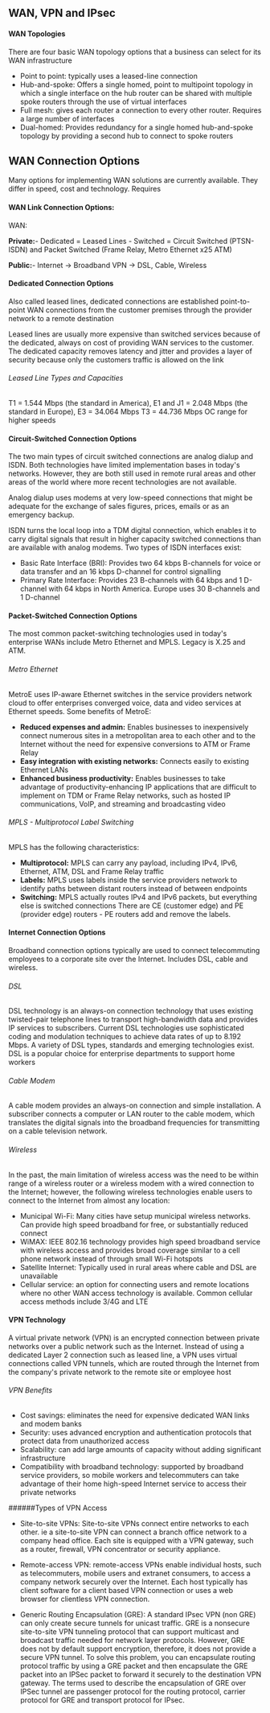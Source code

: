 ## WAN, VPN and IPsec

#### WAN Topologies

There are four basic WAN topology options that a business can select for its WAN infrastructure
* Point to point: typically uses a leased-line connection 
* Hub-and-spoke: Offers a single homed, point to multipoint topology in which a single interface on the hub router can be shared with multiple spoke routers through the use of virtual interfaces
* Full mesh: gives each router a connection to every other router. Requires a large number of interfaces
* Dual-homed: Provides redundancy for a single homed hub-and-spoke topology by providing a second hub to connect to spoke routers

## WAN Connection Options

Many options for implementing WAN solutions are currently available. They differ in speed, cost and technology. Requires

#### WAN Link Connection Options:

WAN:

**Private:**- Dedicated = Leased Lines
            - Switched = Circuit Switched (PTSN-ISDN) and Packet Switched (Frame Relay, Metro Ethernet x25 ATM)

**Public:**- Internet -> Broadband VPN -> DSL, Cable, Wireless

#### Dedicated Connection Options

Also called leased lines, dedicated connections are established point-to-point WAN connections from the customer premises through the provider network to a remote destination 

Leased lines are usually more expensive than switched services because of the dedicated, always on cost of providing WAN services to the customer. The dedicated capacity removes latency and jitter and provides a layer of security because only the customers traffic is allowed on the link

###### Leased Line Types and Capacities

T1 = 1.544 Mbps  (the standard in America), 
E1 and J1 = 2.048 Mbps (the standard in Europe),
E3 = 34.064 Mbps 
T3 = 44.736 Mbps
OC range for higher speeds

#### Circuit-Switched Connection Options

The two main types of circuit switched connections are analog dialup and ISDN. Both technologies have limited implementation bases in today's networks. However, they are both still used in remote rural areas and other areas of the world where more recent technologies are not available.

Analog dialup uses modems at very low-speed connections that might be adequate for the exchange of sales figures, prices, emails or as an emergency backup.

ISDN turns the local loop into a TDM digital connection, which enables it to carry digital signals that result in higher capacity switched connections than are available with analog modems. Two types of ISDN interfaces exist:

* Basic Rate Interface (BRI): Provides two 64 kbps B-channels for voice or data transfer and an 16 kbps D-channel for control signalling
* Primary Rate Interface: Provides 23 B-channels with 64 kbps and 1 D-channel with 64 kbps in North America. Europe uses 30 B-channels and 1 D-channel 

#### Packet-Switched Connection Options

The most common packet-switching technologies used in today's enterprise WANs include Metro Ethernet and MPLS. Legacy is X.25 and ATM.

###### Metro Ethernet

MetroE uses IP-aware Ethernet switches in the service providers network cloud to offer enterprises converged voice, data and video services at Ethernet speeds. Some benefits of MetroE:

- **Reduced expenses and admin:** Enables businesses to inexpensively connect numerous sites in a metropolitan area to each other and to the Internet without the need for expensive conversions to ATM or Frame Relay
- **Easy integration with existing networks:** Connects easily to existing Ethernet LANs
- **Enhanced business productivity:** Enables businesses to take advantage of productivity-enhancing IP applications that are difficult to implement on TDM or Frame Relay networks, such as hosted IP communications, VoIP, and streaming and broadcasting video

###### MPLS - Multiprotocol Label Switching 

MPLS has the following characteristics:

- **Multiprotocol:** MPLS can carry any payload, including IPv4, IPv6, Ethernet, ATM, DSL and Frame Relay traffic
- **Labels:** MPLS uses labels inside the service providers network to identify paths between distant routers instead of between endpoints
- **Switching:** MPLS actually routes IPv4 and IPv6 packets, but everything else is switched connections
 There are CE (customer edge) and PE (provider edge) routers - PE routers add and remove the labels. 

#### Internet Connection Options

Broadband connection options typically are used to connect telecommuting employees to a corporate site over the Internet. Includes DSL, cable and wireless.

###### DSL

DSL technology is an always-on connection technology that uses existing twisted-pair telephone lines to transport high-bandwidth data and provides IP services to subscribers. Current DSL technologies use sophisticated coding and modulation techniques to achieve data rates of up to 8.192 Mbps. A variety of DSL types, standards and emerging technologies exist. DSL is a popular choice for enterprise departments to support home workers

###### Cable Modem 

A cable modem provides an always-on connection and simple installation. A subscriber connects a computer or LAN router to the cable modem, which translates the digital signals into the broadband frequencies for transmitting on a cable television network.

###### Wireless

In the past, the main limitation of wireless access was the need to be within range of a wireless router or a wireless modem with a wired connection to the Internet; however, the following wireless technologies enable users to connect to the Internet from almost any location: 

* Municipal Wi-Fi: Many cities have setup municipal wireless networks. Can provide high speed broadband for free, or substantially reduced connect
* WiMAX: IEEE 802.16 technology provides high speed broadband service with wireless access and provides broad coverage similar to a cell phone network instead of through small Wi-Fi hotspots
* Satellite Internet: Typically used in rural areas where cable and DSL are unavailable
* Cellular service: an option for connecting users and remote locations where no other WAN access technology is available. Common cellular access methods include 3/4G and LTE

#### VPN Technology

A virtual private network (VPN) is an encrypted connection between private networks over a public network such as the Internet. Instead of using a dedicated Layer 2 connection such as leased line, a VPN uses virtual connections called VPN tunnels, which are routed through the Internet from the company's private network to the remote site or employee host

###### VPN Benefits 

- Cost savings: eliminates the need for expensive dedicated WAN links and modem banks 
- Security: uses advanced encryption and authentication protocols that protect data from unauthorized access
- Scalability: can add large amounts of capacity without adding significant infrastructure
- Compatibility with broadband technology: supported by broadband service providers, so mobile workers and telecommuters can take advantage of their home high-speed Internet service to access their private networks

######Types of VPN Access

* Site-to-site VPNs: Site-to-site VPNs connect entire networks to each other. ie a site-to-site VPN can connect a branch office network to a company head office. Each site is equipped with a VPN gateway, such as a router, firewall, VPN concentrator or security appliance. 

* Remote-access VPN: remote-access VPNs enable individual hosts, such as telecommuters, mobile users and extranet consumers, to access a company network securely over the Internet. Each host typically has client software for a client based VPN connection or uses a web browser for clientless VPN connection. 

* Generic Routing Encapsulation (GRE): A standard IPsec VPN (non GRE) can only create secure tunnels for unicast traffic. GRE is a nonsecure site-to-site VPN tunneling protocol that can support multicast and broadcast traffic needed for network layer protocols. However, GRE does not by default support encryption, therefore, it does not provide a secure VPN tunnel. To solve this problem, you can encapsulate routing protocol traffic by using a GRE packet and then encapsulate the GRE packet into an IPSec packet to forward it securely to the destination VPN gateway. The terms used to describe the encapsulation of GRE over IPSec tunnel are passenger protocol for the routing protocol, carrier protocol for GRE and transport protocol for IPsec.
